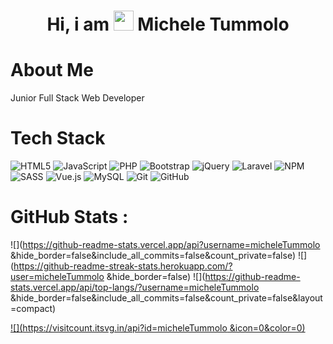 <div align="center"><h1> Hi, i am <img src="https://raw.githubusercontent.com/TheDudeThatCode/TheDudeThatCode/master/Assets/Hi.gif" width="32px"/> Michele Tummolo </h1> </div>

# About Me

Junior Full Stack Web Developer


# Tech Stack
![HTML5](https://img.shields.io/badge/html5-%23E34F26.svg?logo=html5&logoColor=white&style=for-the-badge)
![JavaScript](https://img.shields.io/badge/javascript-%23323330.svg?logo=javascript&logoColor=%23F7DF1E&style=for-the-badge)
![PHP](https://img.shields.io/badge/php-%23777BB4.svg?logo=php&logoColor=white&style=for-the-badge)
![Bootstrap](https://img.shields.io/badge/bootstrap-%23563D7C.svg?logo=bootstrap&logoColor=white&style=for-the-badge)
![jQuery](https://img.shields.io/badge/jquery-%230769AD.svg?logo=jquery&logoColor=white&style=for-the-badge)
![Laravel ](https://img.shields.io/badge/laravel-%23FF2D20.svg?logo=laravel&logoColor=white&style=for-the-badge)
![NPM ](https://img.shields.io/badge/NPM-%23000000.svg?logo=npm&logoColor=white&style=for-the-badge)
![SASS](https://img.shields.io/badge/SASS-hotpink.svg?logo=SASS&logoColor=white&style=for-the-badge)
![Vue.js](https://img.shields.io/badge/vuejs-%2335495e.svg?logo=vuedotjs&logoColor=%234FC08D&style=for-the-badge)
![MySQL](https://img.shields.io/badge/mysql-%2300f.svg?logo=mysql&logoColor=white&style=for-the-badge)
![Git](https://img.shields.io/badge/git-%23F05033.svg?logo=git&logoColor=white&style=for-the-badge)
![GitHub](https://img.shields.io/badge/github-%23121011.svg?logo=github&logoColor=white&style=for-the-badge)

# GitHub Stats :
![](https://github-readme-stats.vercel.app/api?username=micheleTummolo &hide_border=false&include_all_commits=false&count_private=false)
![](https://github-readme-streak-stats.herokuapp.com/?user=micheleTummolo &hide_border=false)
![](https://github-readme-stats.vercel.app/api/top-langs/?username=micheleTummolo &hide_border=false&include_all_commits=false&count_private=false&layout=compact)



[![](https://visitcount.itsvg.in/api?id=micheleTummolo &icon=0&color=0)](https://visitcount.itsvg.in)
<!-- made using https://prm.pushkaryadav.in -->
